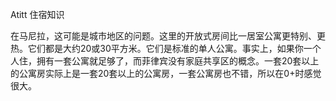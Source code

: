 Atitt 住宿知识

在马尼拉，这可能是城市地区的问题。这里的开放式房间比一居室公寓更特别、更热。它们都是大约20或30平方米。它们是标准的单人公寓。事实上，如果你一个人住，拥有一套公寓就足够了，而菲律宾没有家庭共享区的概念。一套20套以上的公寓房实际上是一套20套以上的公寓房，一套公寓房也不错，所以在0+时感觉很大。
